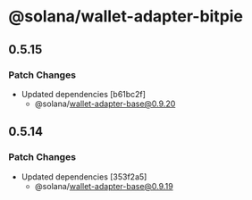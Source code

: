 # @solana/wallet-adapter-bitpie

## 0.5.15

### Patch Changes

-   Updated dependencies [b61bc2f]
    -   @solana/wallet-adapter-base@0.9.20

## 0.5.14

### Patch Changes

-   Updated dependencies [353f2a5]
    -   @solana/wallet-adapter-base@0.9.19
